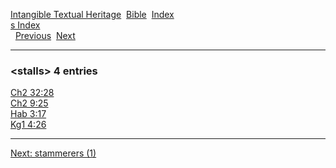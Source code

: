 [Intangible Textual Heritage](../../index)  [Bible](../index) 
[Index](index)   
[s Index](_s_)  
  [Previous](c10864)  [Next](c10866) 

------------------------------------------------------------------------

### &lt;stalls&gt; 4 entries

[Ch2 32:28](../kjv/ch2032.htm#028)  
[Ch2 9:25](../kjv/ch2009.htm#025)  
[Hab 3:17](../kjv/hab003.htm#017)  
[Kg1 4:26](../kjv/kg1004.htm#026)  

------------------------------------------------------------------------

[Next: stammerers (1)](c10866)
